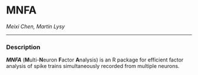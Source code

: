 # MNFA

*Meixi Chen, Martin Lysy*

---

### Description 

***MNFA*** (**M**ulti-**N**euron **F**actor **A**nalysis) is an R package for efficient factor analysis of spike trains simultaneously recorded from multiple neurons. 

